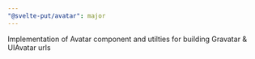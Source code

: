 ```yaml
---
"@svelte-put/avatar": major
---
```


Implementation of Avatar component and utilties for building Gravatar & UIAvatar urls
